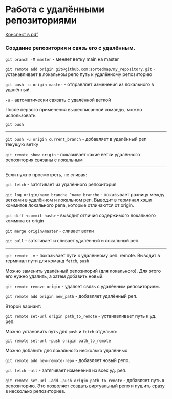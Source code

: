 # Работа с удалёнными репозиториями

[Конспект в pdf](https://cloud.mail.ru/public/hZHG/JjxCwAL7p)

### Создание репозитория и связь его с удалённым.

`git branch -M master` - меняет ветку main на master

`git remote add origin git@github.com:sortedmap/my_repository.git`  - устанавливает в локальном репо путь к удалённому репозиторию

`git push -u origin master` - отправляет изменения из локального в удалённый.

`-u` - автоматически связать с удалённой веткой

После первого применения вышеописанной команды, можно использовать 

`git push`

---

`git push -u origin current_branch` - добавляет в удалённый реп текущую ветку

`git remote show origin` - показывает какие ветки удалённого репозитория связаны с локальным

---

Если нужно просмотреть, не сливая:

`git fetch` - затягивает из удалённого репозитория

`git log origin/name_branche ^name_branche` - показывает разницу между  ветками в удалённом и локальном реп.  Выводит в терминал хэши коммитов локального репа, которые отличаются от origin.

`git diff <commit-hash>` - выводит отличия содержимого локального коммита от origin

`git merge origin/master` - сливает ветки

`git pull` - затягивает и сливает удалённый и локальный реп.

---

`git remote -v` - показывает пути к удалённому реп. remote. Выводит в терминал пути для команд `fetch`, `push`

Можно заменить удалённый репозиторий (для локального). Для этого его нужно удалить, а затем добавить новый.

`git remote remove origin` - удаляет связь с удалённым репозиторием.

`git remote add origin new_path` - добавляет удалённый реп.

Второй вариант:

`git remote set-url origin path_to_remote` - устанавливает путь к уд. реп.

Можно установить путь для `push` и `fetch` отдельно:

`git remote set-url —push origin path_to_remote`

Можно добавить для локального несколько удалённых

`git remote add new-remote-repo` - добавляет новый репо.


`git fetch —all` - затягивает изменения из всех уд. реп.

`git remote set-url —add —push origin path_to_remote` - добавляет путь к репозиторию. Это позволяет   создать виртуальный репо и пушить сразу в несколько репозиториев.
